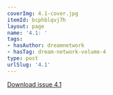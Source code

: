 ```yaml
---
coverImg: 4.1-cover.jpg
itemId: bcphblqvj7h
layout: page
name: '4.1: '
tags:
- hasAuthor: dreamnetwork
- hasTag: dream-network-volume-4
type: post
urlSlug: '4.1'
---
```

<a href="../files/pdfs/Volume_4/4.1-The-Dream-Network_Volume-4_Issue-1.pdf" download="">Download issue 4.1</a>